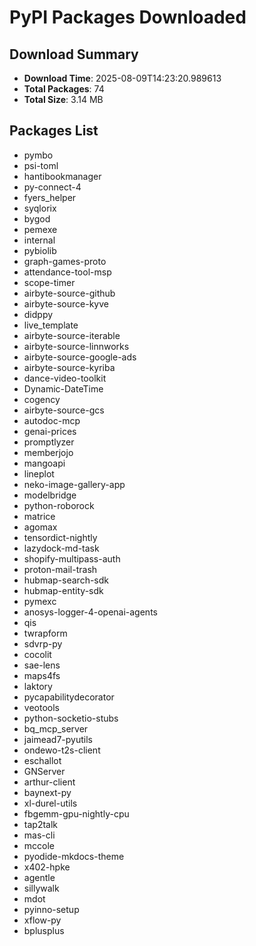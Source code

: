 # PyPI Packages Downloaded

## Download Summary
- **Download Time**: 2025-08-09T14:23:20.989613
- **Total Packages**: 74
- **Total Size**: 3.14 MB

## Packages List
- pymbo
- psi-toml
- hantibookmanager
- py-connect-4
- fyers_helper
- syqlorix
- bygod
- pemexe
- internal
- pybiolib
- graph-games-proto
- attendance-tool-msp
- scope-timer
- airbyte-source-github
- airbyte-source-kyve
- didppy
- live_template
- airbyte-source-iterable
- airbyte-source-linnworks
- airbyte-source-google-ads
- airbyte-source-kyriba
- dance-video-toolkit
- Dynamic-DateTime
- cogency
- airbyte-source-gcs
- autodoc-mcp
- genai-prices
- promptlyzer
- memberjojo
- mangoapi
- lineplot
- neko-image-gallery-app
- modelbridge
- python-roborock
- matrice
- agomax
- tensordict-nightly
- lazydock-md-task
- shopify-multipass-auth
- proton-mail-trash
- hubmap-search-sdk
- hubmap-entity-sdk
- pymexc
- anosys-logger-4-openai-agents
- qis
- twrapform
- sdvrp-py
- cocolit
- sae-lens
- maps4fs
- laktory
- pycapabilitydecorator
- veotools
- python-socketio-stubs
- bq_mcp_server
- jaimead7-pyutils
- ondewo-t2s-client
- eschallot
- GNServer
- arthur-client
- baynext-py
- xl-durel-utils
- fbgemm-gpu-nightly-cpu
- tap2talk
- mas-cli
- mccole
- pyodide-mkdocs-theme
- x402-hpke
- agentle
- sillywalk
- mdot
- pyinno-setup
- xflow-py
- bplusplus
